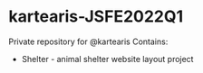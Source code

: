# kartearis-JSFE2022Q1
Private repository for @kartearis
Contains:
- Shelter - animal shelter website layout project
